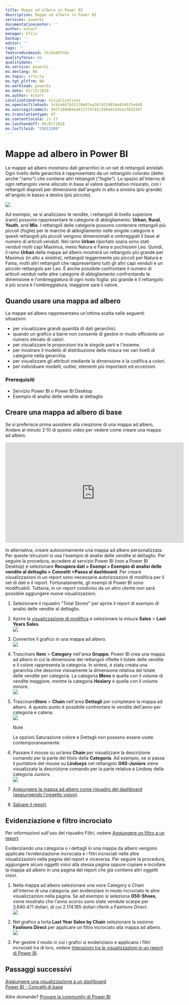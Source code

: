 ```yaml
---
title: Mappe ad albero in Power BI
description: Mappe ad albero in Power BI
services: powerbi
documentationcenter: ''
author: mihart
manager: kfile
backup: ''
editor: ''
tags: ''
featuredvideoid: IkJda4O7oGs
qualityfocus: no
qualitydate: ''
ms.service: powerbi
ms.devlang: NA
ms.topic: article
ms.tgt_pltfrm: NA
ms.workload: powerbi
ms.date: 01/23/2018
ms.author: mihart
LocalizationGroup: Visualizations
ms.openlocfilehash: 5c9ce6b7b25170e87ea3474519036e854b15e940
ms.sourcegitcommit: 493f160d04ed411ff4741c599adc63ba1f65230f
ms.translationtype: HT
ms.contentlocale: it-IT
ms.lasthandoff: 05/07/2018
ms.locfileid: "33813209"
---
```

# <a name="treemaps-in-power-bi"></a>Mappe ad albero in Power BI
Le mappe ad albero mostrano dati gerarchici in un set di rettangoli annidati.  Ogni livello della gerarchia è rappresentato da un rettangolo colorato (detto anche "ramo") che contiene altri rettangoli ("foglie").  Lo spazio all'interno di ogni rettangolo viene allocato in base al valore quantitativo misurato, con i rettangoli disposti per dimensione dall'angolo in alto a sinistra (più grande) all'angolo in basso a destra (più piccolo).

![](media/power-bi-visualization-treemaps/pbi-nancy_viz_treemap.png)

Ad esempio, se si analizzano le vendite, i rettangoli di livello superiore (rami) possono rappresentare le categorie di abbigliamento: **Urban**, **Rural**, **Youth**, and **Mix**.  I rettangoli delle categorie possono contenere rettangoli più piccoli (foglie) per le marche di abbigliamento nelle singole categorie e questi rettangoli più piccoli vengono dimensionati e ombreggiati il base al numero di articoli venduti.  Nel ramo **Urban** riportato sopra sono stati venduti molti capi Maximus, meno Natura e Fama e pochissimi Leo.  Quindi, il ramo **Urban** della mappa ad albero mostrerà un rettangolo più grande per Maximus (in alto a sinistra), rettangoli leggermente più piccoli per Natura e Fama, molti altri rettangoli che rappresentano tutti gli altri capi venduti e un piccolo rettangolo per Leo.  È anche possibile confrontare il numero di articoli venduti nelle altre categorie di abbigliamento confrontando la dimensione e l'ombreggiatura di ogni nodo foglia: più grande è il rettangolo e più scura è l'ombreggiatura, maggiore sarà il valore.

## <a name="when-to-use-a-treemap"></a>Quando usare una mappa ad albero
La mappe ad albero rappresentano un'ottima scelta nelle seguenti situazioni:

* per visualizzare grandi quantità di dati gerarchici.
* quando un grafico a barre non consente di gestire in modo efficiente un numero elevato di valori.
* per visualizzare le proporzioni tra le singole parti e l'insieme.
* per mostrare il modello di distribuzione della misura nei vari livelli di categorie nella gerarchia.
* per visualizzare gli attributi mediante la dimensione e la codifica a colori.
* per individuare modelli, outlier, elementi più importanti ed eccezioni.

### <a name="prerequisites"></a>Prerequisiti
 - Servizio Power BI o Power BI Desktop
 - Esempio di analisi delle vendite al dettaglio

## <a name="create-a-basic-treemap"></a>Creare una mappa ad albero di base
Se si preferisce prima assistere alla creazione di una mappa ad albero,  Andare al minuto 2:10 di questo video per vedere come creare una mappa ad albero.

<iframe width="560" height="315" src="https://www.youtube.com/embed/IkJda4O7oGs" frameborder="0" allowfullscreen></iframe>

In alternativa, creare autonomamente una mappa ad albero personalizzata. Per queste istruzioni si usa l'esempio di analisi delle vendite al dettaglio. Per seguire la procedura, accedere al servizio Power BI (non a Power BI Desktop) e selezionare **Recupera dati \> Esempi \> Esempio di analisi delle vendite al dettaglio \> Connetti \>Passa al dashboard**. Per creare visualizzazioni in un report sono necessarie autorizzazioni di modifica per il set di dati e il report. Fortunatamente, gli esempi di Power BI sono modificabili. Tuttavia, in un report condiviso da un altro utente non sarà possibile aggiungere nuove visualizzazioni.

1. Selezionare il riquadro "Total Stores" per aprire il report di esempio di analisi delle vendite al dettaglio.    
2. Aprire la [visualizzazione di modifica](service-interact-with-a-report-in-editing-view.md) e selezionare la misura **Sales** > **Last Years Sales**.   
   ![](media/power-bi-visualization-treemaps/treemapfirstvalue_new.png)   
3. Convertire il grafico in una mappa ad albero.  
   ![](media/power-bi-visualization-treemaps/treemapconvertto_new.png)   
4. Trascinare **Item** > **Category** nell'area **Gruppo**. Power BI crea una mappa ad albero in cui la dimensione dei rettangoli riflette il totale delle vendite e il colore rappresenta la categoria.  In sintesi, è stata creata una gerarchia che descrive visivamente la dimensione relativa del totale delle vendite per categoria.  La categoria **Mens** è quella con il volume di vendite maggiore, mentre la categoria **Hosiery** è quella con il volume minore.   
   ![](media/power-bi-visualization-treemaps/treemapcomplete_new.png)   
5. Trascinare**Store** > **Chain** nell'area **Dettagli** per completare la mappa ad albero. A questo punto è possibile confrontare le vendite dell'anno per categoria e catena.   
   ![](media/power-bi-visualization-treemaps/treemap_addgroup_new.png)
   
   > [!NOTE]
   > Le opzioni Saturazione colore e Dettagli non possono essere usate contemporaneamente.
   > 
   > 
5. Passare il mouse su un’area **Chain** per visualizzare la descrizione comando per la parte del titolo della **Categoria**.  Ad esempio, se si passa il puntatore del mouse su **Lindseys** nel rettangolo **040-Juniors** viene visualizzata la descrizione comando per la parte relativa a Lindsey della categoria Juniors.  
   ![](media/power-bi-visualization-treemaps/treemaphoverdetail_new.png)
6. [Aggiungere la mappa ad albero come riquadro del dashboard (aggiungendo l'oggetto visivo)](service-dashboard-tiles.md). 
7. [Salvare il report](service-report-save.md).

## <a name="highlighting-and-cross-filtering"></a>Evidenziazione e filtro incrociato
Per informazioni sull'uso del riquadro Filtri, vedere [Aggiungere un filtro a un report](power-bi-report-add-filter.md).

Evidenziando una categoria o i dettagli in una mappa da albero vengono applicate l’evidenziazione incrociata e i filtri incrociati nelle altre visualizzazioni nella pagina del report e viceversa. Per seguire la procedura, aggiungere alcuni oggetti visivi alla stessa pagina oppure copiare e incollare la mappa ad albero in una pagina del report che già contiene altri oggetti visivi.

1. Nella mappa ad albero selezionare una voce Category o Chain all'interno di una categoria.  per evidenziare in modo incrociato le altre visualizzazioni nella pagina. Se ad esempio si seleziona **050-Shoes**, viene mostrato che l'anno scorso sono state vendute scarpe per 3.640.471 dollari, di cui 2.174.185 dollari riferiti a Fashions Direct.  
   ![](media/power-bi-visualization-treemaps/treemaphiliting.png)

2. Nel grafico a torta **Last Year Sales by Chain** selezionare la sezione **Fashions Direct** per applicare un filtro incrociato alla mappa ad albero.  
   ![](media/power-bi-visualization-treemaps/treemapnoowl.gif)    

3. Per gestire il modo in cui i grafici si evidenziano e applicano i filtri incrociati tra di loro, vedere [Interazioni tra le visualizzazioni in un report di Power BI](service-reports-visual-interactions.md).

## <a name="next-steps"></a>Passaggi successivi
[Aggiungere una visualizzazione a un dashboard](service-dashboard-pin-tile-from-report.md)  
[Power BI - Concetti di base](service-basic-concepts.md)  

Altre domande? [Provare la community di Power BI](http://community.powerbi.com/)  

